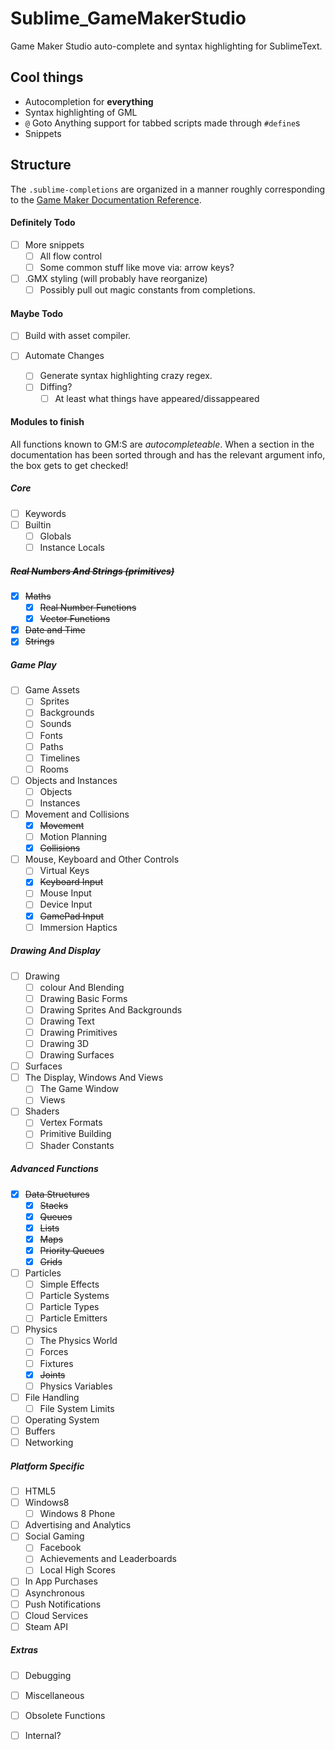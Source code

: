 Sublime_GameMakerStudio
=======================

Game Maker Studio auto-complete and syntax highlighting for SublimeText.

## Cool things

* Autocompletion for **everything**
* Syntax highlighting of GML
* `@` Goto Anything support for tabbed scripts made through `#define`s
* Snippets

## Structure

The `.sublime-completions` are organized in a manner roughly corresponding to the [Game Maker Documentation Reference](http://docs.yoyogames.com/source/dadiospice/002_reference/index.html).

#### Definitely Todo

- [ ] More snippets
  - [ ] All flow control
  - [ ] Some common stuff like move via: arrow keys?
- [ ] .GMX styling (will probably have reorganize)
  - [ ] Possibly pull out magic constants from completions.

#### Maybe Todo

- [ ] Build with asset compiler.

- [ ] Automate Changes
  - [ ] Generate syntax highlighting crazy regex.
  - [ ] Diffing?
    - [ ] At least what things have appeared/dissappeared 

#### Modules to finish

All functions known to GM:S are *autocompleteable*. When a section in the documentation has been sorted through and has the relevant argument info, the box gets to get checked!

##### Core
- [ ] Keywords
- [ ] Builtin
  - [ ] Globals
  - [ ] Instance Locals

##### ~~Real Numbers And Strings (primitives)~~
- [x] ~~Maths~~
  - [x] ~~Real Number Functions~~
  - [x] ~~Vector Functions~~
- [x] ~~Date and Time~~
- [x] ~~Strings~~

##### Game Play
- [ ] Game Assets
  - [ ] Sprites
  - [ ] Backgrounds
  - [ ] Sounds
  - [ ] Fonts
  - [ ] Paths
  - [ ] Timelines
  - [ ] Rooms
- [ ] Objects and Instances
  - [ ] Objects
  - [ ] Instances
- [ ] Movement and Collisions
  - [x] ~~Movement~~
  - [ ] Motion Planning
  - [x] ~~Collisions~~
- [ ] Mouse, Keyboard and Other Controls
  - [ ] Virtual Keys
  - [x] ~~Keyboard Input~~
  - [ ] Mouse Input
  - [ ] Device Input
  - [x] ~~GamePad Input~~
  - [ ] Immersion Haptics

##### Drawing And Display
- [ ] Drawing
  - [ ] colour And Blending
  - [ ] Drawing Basic Forms
  - [ ] Drawing Sprites And Backgrounds
  - [ ] Drawing Text
  - [ ] Drawing Primitives
  - [ ] Drawing 3D
  - [ ] Drawing Surfaces
- [ ] Surfaces
- [ ] The Display, Windows And Views
  - [ ] The Game Window
  - [ ] Views
- [ ] Shaders
  - [ ] Vertex Formats
  - [ ] Primitive Building
  - [ ] Shader Constants

##### Advanced Functions
- [x] ~~Data Structures~~
  - [x] ~~Stacks~~
  - [x] ~~Queues~~
  - [x] ~~Lists~~
  - [x] ~~Maps~~
  - [x] ~~Priority Queues~~
  - [x] ~~Grids~~
- [ ] Particles
  - [ ] Simple Effects
  - [ ] Particle Systems
  - [ ] Particle Types
  - [ ] Particle Emitters
- [ ] Physics
  - [ ] The Physics World
  - [ ] Forces
  - [ ] Fixtures
  - [x] ~~Joints~~
  - [ ] Physics Variables
- [ ] File Handling
  - [ ] File System Limits

- [ ] Operating System
- [ ] Buffers
- [ ] Networking

##### Platform Specific
- [ ] HTML5
- [ ] Windows8
  - [ ] Windows 8 Phone
- [ ] Advertising and Analytics
- [ ] Social Gaming
  - [ ] Facebook
  - [ ] Achievements and Leaderboards
  - [ ] Local High Scores
- [ ] In App Purchases
- [ ] Asynchronous
- [ ] Push Notifications
- [ ] Cloud Services
- [ ] Steam API

##### Extras
- [ ] Debugging
- [ ] Miscellaneous
- [ ] Obsolete Functions
- [ ] Internal?
  
